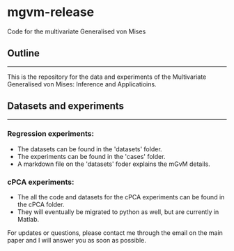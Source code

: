 # mgvm-release
Code for the multivariate Generalised von Mises

## Outline
----------

This is the repository for the data and experiments of the Multivariate Generalised von Mises: Inference and Applicatioins.

## Datasets and experiments
---------------------------
### Regression experiments:
* The datasets can be found in the 'datasets' folder.
* The experiments can be found in the 'cases' folder.
* A markdown file on the 'datasets' foder explains the mGvM details.

### cPCA experiments:
* The all the code and datasets for the cPCA experiments can be found in the cPCA folder.
* They will eventually be migrated to python as well, but are currently in Matlab.


For updates or questions, please contact me through the email on the main paper and I will answer you as soon as possible.